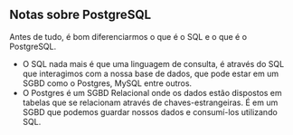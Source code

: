 ## Notas sobre PostgreSQL

Antes de tudo, é bom diferenciarmos o que é o SQL e o que é o PostgreSQL. </br>
* O SQL nada mais é que uma linguagem de consulta, é através do SQL que interagimos com a nossa base de dados, que pode estar em um SGBD como o Postgres, MySQL entre outros. 
* O Postgres é um SGBD Relacional onde os dados estão dispostos em tabelas que se relacionam através de chaves-estrangeiras. É em um SGBD que podemos guardar nossos dados e consumí-los utilizando SQL. 